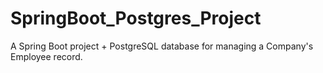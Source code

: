 # SpringBoot_Postgres_Project
A Spring Boot project + PostgreSQL database for managing a Company's Employee record.

